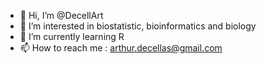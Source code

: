 - 👋 Hi, I’m @DecellArt
- 👀 I’m interested in biostatistic, bioinformatics and biology
- 🌱 I’m currently learning R 
- 📫 How to reach me : arthur.decellas@gmail.com 

<!---
DecellArt/DecellArt is a ✨ special ✨ repository because its `README.md` (this file) appears on your GitHub profile.
You can click the Preview link to take a look at your changes.
--->
